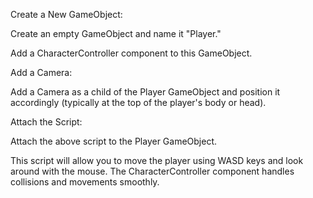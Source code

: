 Create a New GameObject:

Create an empty GameObject and name it "Player."

Add a CharacterController component to this GameObject.

Add a Camera:

Add a Camera as a child of the Player GameObject and position it accordingly (typically at the top of the player's body or head).

Attach the Script:

Attach the above script to the Player GameObject.

This script will allow you to move the player using WASD keys and look around with the mouse. The CharacterController component handles collisions and movements smoothly.
